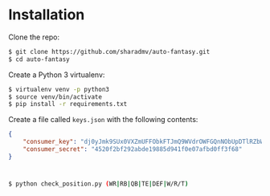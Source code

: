 # Installation

Clone the repo:
```bash
$ git clone https://github.com/sharadmv/auto-fantasy.git
$ cd auto-fantasy
```

Create a Python 3 virtualenv:
```bash
$ virtualenv venv -p python3
$ source venv/bin/activate
$ pip install -r requirements.txt
```

Create a file called `keys.json` with the following contents:

```json
{
    "consumer_key": "dj0yJmk9SUx0VXZmUFFObkFTJmQ9WVdrOWFGQnNObUpDTlRZbWNHbzlNQS0tJnM9Y29uc3VtZXJzZWNyZXQmeD0wZQ--",
    "consumer_secret": "4520f2bf292abde19885d941f0e07afbd0ff3f68"
}
```

# 
```bash
$ python check_position.py (WR|RB|QB|TE|DEF|W/R/T)
```
